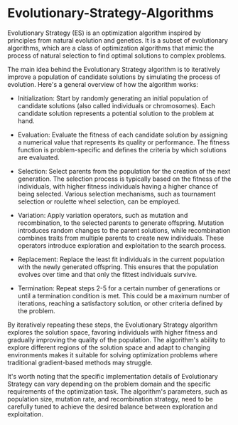 # Evolutionary-Strategy-Algorithms
Evolutionary Strategy (ES) is an optimization algorithm inspired by principles from natural evolution and genetics. It is a subset of evolutionary algorithms, which are a class of optimization algorithms that mimic the process of natural selection to find optimal solutions to complex problems.

The main idea behind the Evolutionary Strategy algorithm is to iteratively improve a population of candidate solutions by simulating the process of evolution. Here's a general overview of how the algorithm works:

* Initialization: Start by randomly generating an initial population of candidate solutions (also called individuals or chromosomes). Each candidate solution represents a potential solution to the problem at hand.

* Evaluation: Evaluate the fitness of each candidate solution by assigning a numerical value that represents its quality or performance. The fitness function is problem-specific and defines the criteria by which solutions are evaluated.

* Selection: Select parents from the population for the creation of the next generation. The selection process is typically based on the fitness of the individuals, with higher fitness individuals having a higher chance of being selected. Various selection mechanisms, such as tournament selection or roulette wheel selection, can be employed.

* Variation: Apply variation operators, such as mutation and recombination, to the selected parents to generate offspring. Mutation introduces random changes to the parent solutions, while recombination combines traits from multiple parents to create new individuals. These operators introduce exploration and exploitation to the search process.

* Replacement: Replace the least fit individuals in the current population with the newly generated offspring. This ensures that the population evolves over time and that only the fittest individuals survive.

* Termination: Repeat steps 2-5 for a certain number of generations or until a termination condition is met. This could be a maximum number of iterations, reaching a satisfactory solution, or other criteria defined by the problem.

By iteratively repeating these steps, the Evolutionary Strategy algorithm explores the solution space, favoring individuals with higher fitness and gradually improving the quality of the population. The algorithm's ability to explore different regions of the solution space and adapt to changing environments makes it suitable for solving optimization problems where traditional gradient-based methods may struggle.

It's worth noting that the specific implementation details of Evolutionary Strategy can vary depending on the problem domain and the specific requirements of the optimization task. The algorithm's parameters, such as population size, mutation rate, and recombination strategy, need to be carefully tuned to achieve the desired balance between exploration and exploitation.
